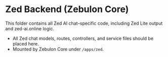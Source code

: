 # Zed Backend (Zebulon Core)

This folder contains all Zed AI chat–specific code, including Zed Lite output and zed-ai.online logic.

- All Zed chat models, routes, controllers, and service files should be placed here.
- Mounted by Zebulon Core under `/apps/zed`.
